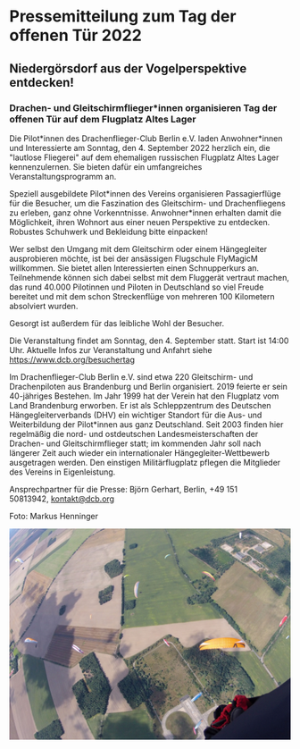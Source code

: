 # Pressemitteilung zum Tag der offenen Tür 2022
## Niedergörsdorf aus der Vogelperspektive entdecken!
### Drachen- und Gleitschirmflieger\*innen organisieren Tag der offenen Tür auf dem Flugplatz Altes Lager

Die Pilot\*innen des Drachenflieger-Club Berlin e.V. laden Anwohner\*innen und Interessierte am Sonntag, den 4. September 2022 herzlich ein, die "lautlose Fliegerei" auf dem ehemaligen russischen Flugplatz Altes Lager kennenzulernen. Sie bieten dafür ein umfangreiches Veranstaltungsprogramm an.

Speziell ausgebildete Pilot\*innen des Vereins organisieren Passagierflüge für die Besucher, um die Faszination des Gleitschirm- und Drachenfliegens zu erleben, ganz ohne Vorkenntnisse. Anwohner\*innen erhalten damit die Möglichkeit, ihren Wohnort aus einer neuen Perspektive zu entdecken. Robustes Schuhwerk und Bekleidung bitte einpacken!

Wer selbst den Umgang mit dem Gleitschirm oder einem Hängegleiter ausprobieren möchte, ist bei der ansässigen Flugschule FlyMagicM willkommen. Sie bietet allen Interessierten einen Schnupperkurs an. Teilnehmende können sich dabei selbst mit dem Fluggerät vertraut machen, das rund 40.000 Pilotinnen und Piloten in Deutschland so viel Freude bereitet und mit dem schon Streckenflüge von mehreren 100 Kilometern absolviert wurden.

Gesorgt ist außerdem für das leibliche Wohl der Besucher.

Die Veranstaltung findet am Sonntag, den 4. September statt. Start ist 14:00 Uhr. Aktuelle Infos zur Veranstaltung und Anfahrt siehe https://www.dcb.org/besuchertag

Im Drachenflieger-Club Berlin e.V. sind etwa 220 Gleitschirm- und Drachenpiloten aus Brandenburg und Berlin organisiert. 2019 feierte er sein 40-jähriges Bestehen. Im Jahr 1999 hat der Verein hat den Flugplatz vom Land Brandenburg erworben. Er ist als Schleppzentrum des Deutschen Hängegleiterverbands (DHV) ein wichtiger Standort für die Aus- und Weiterbildung der Pilot\*innen aus ganz Deutschland. Seit 2003 finden hier regelmäßig die nord- und ostdeutschen Landesmeisterschaften der Drachen- und Gleitschirmflieger statt; im kommenden Jahr soll nach längerer Zeit auch wieder ein internationaler Hängegleiter-Wettbewerb ausgetragen werden. Den einstigen Militärflugplatz pflegen die Mitglieder des Vereins in Eigenleistung.

Ansprechpartner für die Presse: Björn Gerhart, Berlin, +49 151 50813942, kontakt@dcb.org

Foto: Markus Henninger

![Gleitschirm-Pilot\*innen über Altes Lager](images/gs-wettbewerb-flatlands-altes-lager.jpg?raw=true "Gleitschirme über Altes Lager")
